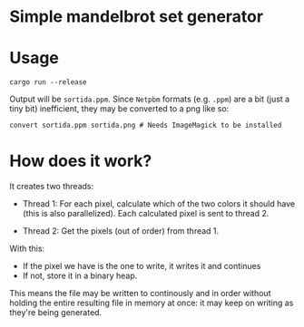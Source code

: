 # Simple mandelbrot set generator

# Usage
```shell
cargo run --release
```
Output will be `sortida.ppm`. Since `Netpbm` formats (e.g. `.ppm`) are a bit (just a tiny bit)
inefficient, they may be converted to a png like so:

```shell
convert sortida.ppm sortida.png # Needs ImageMagick to be installed
```

# How does it work?
It creates two threads:

- Thread 1:
For each pixel, calculate which of the two colors it should have (this is also
parallelized). Each calculated pixel is sent to thread 2.

- Thread 2:
Get the pixels (out of order) from thread 1.

With this:
* If the pixel we have is the one to write, it writes it and continues
* If not, store it in a binary heap.

This means the file may be written to continously and in order without holding 
the entire resulting file in memory at once: it may keep on writing as they're being generated.
